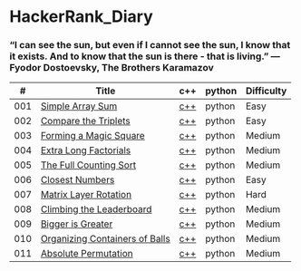 # HackerRank_Diary
### “I can see the sun, but even if I cannot see the sun, I know that it exists. And to know that the sun is there - that is living.” ― Fyodor Dostoevsky, The Brothers Karamazov

| # | Title | c++ | python | Difficulty |
|---| ----- | -------- | ---------- | ---------- |
|001|[Simple Array Sum](https://www.hackerrank.com/challenges/simple-array-sum/problem) |[c++](./src/001_Simple_Array_Sum/Simple_Array_Sum.cpp) |python|Easy|
|002|[Compare the Triplets](https://www.hackerrank.com/challenges/compare-the-triplets/problem) |[c++](./src/002_Compare_the_Triplets/Compare_the_Triplets.cpp) |python|Easy|
|003|[Forming a Magic Square](https://www.hackerrank.com/challenges/magic-square-forming/problem) |[c++](./src/003_Forming_a_Magic_Square/Forming_a_Magic_Square.cpp) |python|Medium|
|004|[Extra Long Factorials](https://www.hackerrank.com/challenges/extra-long-factorials/problem) |[c++](./src/004_Extra_Long_Factorials/Extra_Long_Factorials.cpp) |python|Medium|
|005|[The Full Counting Sort](https://www.hackerrank.com/challenges/countingsort4/problem) |[c++](./src/005_The_Full_Counting_Sort/The_Full_Counting_Sort.cpp) |python|Medium|
|006|[Closest Numbers](https://www.hackerrank.com/challenges/closest-numbers/problem) |[c++](./src/006_Closest_Numbers/Closest_Numbers.cpp) |python|Easy|
|007|[Matrix Layer Rotation](https://www.hackerrank.com/challenges/matrix-rotation-algo/problem) |[c++](./src/007_Matrix_Layer_Rotation/Matrix_Layer_Rotation.cpp) |python|Hard|
|008|[Climbing the Leaderboard](https://www.hackerrank.com/challenges/climbing-the-leaderboard/problem) |[c++](./src/008_Climbing_the_Leaderboard/Climbing_the_Leaderboard.cpp) |python|Medium|
|009|[Bigger is Greater](https://www.hackerrank.com/challenges/bigger-is-greater/problem) |[c++](./src/009_Bigger_is_Greater/Bigger_is_Greater.cpp) |python|Medium|
|010|[Organizing Containers of Balls](https://www.hackerrank.com/challenges/organizing-containers-of-balls/problem) |[c++](./src/010_Organizing_Containers_of_Balls/Organizing_Containers_of_Balls.cpp) |python|Medium|
|011|[Absolute Permutation](https://www.hackerrank.com/challenges/absolute-permutation/problem) |[c++](./src/011_Absolute_Permutation/Absolute_Permutation.cpp) |python|Medium|
